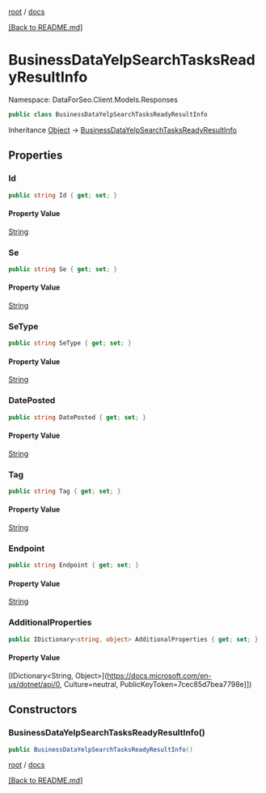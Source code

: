 [root](./../ "root") / [docs](./ "docs")

[[Back to README.md]](./../README.md "[Back to README.md]")

# BusinessDataYelpSearchTasksReadyResultInfo

Namespace: DataForSeo.Client.Models.Responses

```csharp
public class BusinessDataYelpSearchTasksReadyResultInfo
```

Inheritance [Object](https://docs.microsoft.com/en-us/dotnet/api/Object) → [BusinessDataYelpSearchTasksReadyResultInfo](./BusinessDataYelpSearchTasksReadyResultInfo.md)

## Properties

### **Id**

```csharp
public string Id { get; set; }
```

#### Property Value

[String](https://docs.microsoft.com/en-us/dotnet/api/String)<br>

### **Se**

```csharp
public string Se { get; set; }
```

#### Property Value

[String](https://docs.microsoft.com/en-us/dotnet/api/String)<br>

### **SeType**

```csharp
public string SeType { get; set; }
```

#### Property Value

[String](https://docs.microsoft.com/en-us/dotnet/api/String)<br>

### **DatePosted**

```csharp
public string DatePosted { get; set; }
```

#### Property Value

[String](https://docs.microsoft.com/en-us/dotnet/api/String)<br>

### **Tag**

```csharp
public string Tag { get; set; }
```

#### Property Value

[String](https://docs.microsoft.com/en-us/dotnet/api/String)<br>

### **Endpoint**

```csharp
public string Endpoint { get; set; }
```

#### Property Value

[String](https://docs.microsoft.com/en-us/dotnet/api/String)<br>

### **AdditionalProperties**

```csharp
public IDictionary<string, object> AdditionalProperties { get; set; }
```

#### Property Value

[IDictionary&lt;String, Object&gt;](https://docs.microsoft.com/en-us/dotnet/api/0, Culture=neutral, PublicKeyToken=7cec85d7bea7798e]])<br>

## Constructors

### **BusinessDataYelpSearchTasksReadyResultInfo()**

```csharp
public BusinessDataYelpSearchTasksReadyResultInfo()
```

[root](./../ "root") / [docs](./ "docs")

[[Back to README.md]](./../README.md "[Back to README.md]")